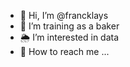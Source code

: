 - 👋 Hi, I’m @francklays
- 🍞 I’m training as a baker
- 🌦 I’m interested in data
- 💬 How to reach me ...

<!---
francklays/francklays is a ✨ special ✨ repository because its `README.md` (this file) appears on your GitHub profile.
You can click the Preview link to take a look at your changes.
--->

